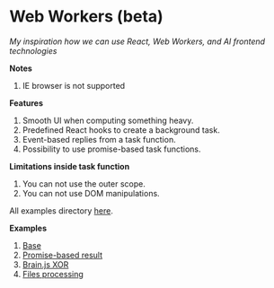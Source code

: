 # Web Workers (beta)

*My inspiration how we can use React, Web Workers, and AI frontend technologies*

**Notes**
1. IE browser is not supported

**Features**
1. Smooth UI when computing something heavy.
2. Predefined React hooks to create a background task.
3. Event-based replies from a task function.
4. Possibility to use promise-based task functions.

**Limitations inside task function**
1. You can not use the outer scope.
2. You can not use DOM manipulations.

All examples directory [here](src/examples).

**Examples**
1. [Base](/examples/src/BaseExample/BaseExample.tsx)
2. [Promise-based result](/examples/src/PromiseResultExample/PromiseResultExample.tsx)
2. [Brain.js XOR](/examples/src/BrainJsXORExample/BrainJsXORExample.tsx)
3. [Files processing](/examples/src/FilesProcessingExample/FilesProcessingExample.tsx)
